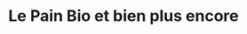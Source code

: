 ---
title: "Le Pain Bio et bien plus encore"
url: /pirey/le-pain-bio-et-bien-plus-encore/
shop: boulangerie
---